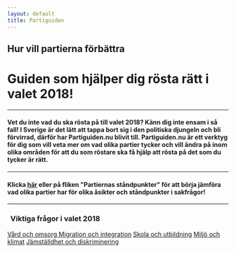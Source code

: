 ```yaml
---
layout: default
title: Partiguiden
---
```

  <div class="text-center" id="hemjumbotron">
    <h2 class="noMargin"> Hur vill partierna förbättra <br>
        <span class="element" id="typeText"></span> 
        <span class="typed-cursor"></span>
      </h2>
  </div>
  <div class="container">
    <div class="row">
      <div class="col-sm-10 col-sm-offset-1">
        <h1  class="boxTitle text-center">Guiden som hjälper dig rösta rätt i valet 2018!</h1>
        <hr class="lineLarge">
          <h4 class="contentText">Vet du inte vad du ska rösta på till valet 2018? Känn dig inte ensam i så fall! I Sverige är det lätt att tappa bort sig i den politiska djungeln och bli förvirrad, därför har Partiguiden.nu blivit till. Partiguiden.nu är ett verktyg för dig som vill veta mer om vad olika partier tycker och vill ändra på inom olika områden för att du som röstare ska få hjälp att rösta på det som du tycker är rätt.
          </h4>
        <hr class="lineLarge">          
            <h4 class="contentText">Klicka <a href="/partiernas-standpunkter.html">här</a> eller på fliken "Partiernas ståndpunkter" för att börja jämföra vad olika partier har för olika åsikter och ståndpunkter i sakfrågor!</h4>
        <hr class="lineLarge" style="margin-bottom: 0">
        </div>
        <div class="col-sm-6 col-sm-offset-3">
            <h3 style="margin-left: 7px">Viktiga frågor i valet 2018</h3>
            <div class="list-group">
              <a href="/amnen/vard_och_omsorg" class="list-group-item list-group-item-action">
                Vård och omsorg
              </a>
              <a href="/amnen/migration_och_integration" class="list-group-item list-group-item-action">Migration och integration</a>
              <a href="/amnen/skola" class="list-group-item list-group-item-action">Skola och utbildning</a>
              <a href="/amnen/miljo" class="list-group-item list-group-item-action">Miljö och klimat</a>
              <a href="/amnen/jamstalldhet_och_diskriminering" class="list-group-item list-group-item-action">Jämställdhet och diskriminering</a>
            </div>
        </div>
    </div>
  </div>
